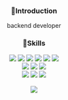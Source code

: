 
<div align=center>

### 🔭Introduction
    
backend developer

    
### 🌿Skills
<img src="https://img.shields.io/badge/.NET-512BD4?style=flat&logo=.NET&logoColor=white"> 

<img src="https://img.shields.io/badge/java-007396?style=flat&logo=java&logoColor=white"> 
<img src="https://img.shields.io/badge/Python-3776AB?style=flat&logo=Python&logoColor=white"/>
<img src="https://img.shields.io/badge/HTML5-E34F26?style=flat&logo=HTML5&logoColor=white"/>
<img src="https://img.shields.io/badge/CSS3-1572B6?style=flat&logo=CSS3&logoColor=white"/>
<img src="https://img.shields.io/badge/JavaScript-F7DF1E?style=flat&logo=JavaScript&logoColor=white"/>
<br>
<img src="https://img.shields.io/badge/React-blue?style=flat&logo=React&logoColor=white"/>
<img src="https://img.shields.io/badge/node.js-339933?style=flat&logo=Node.js&logoColor=white">
<img src="https://img.shields.io/badge/SpringBoot-6DB33F?style=flat&logo=SpringBoot&logoColor=white"/>
<br>
<img src="https://img.shields.io/badge/MySQL-4479A1?style=flat&logo=MySQL&logoColor=white"/>
<img src="https://img.shields.io/badge/mongoDB-47A248?style=flat&logo=MongoDB&logoColor=white">
<img src="https://img.shields.io/badge/oracle-F80000?style=flat&logo=oracle&logoColor=white"> 
<br>


<br>
<img src="https://github-readme-stats.vercel.app/api/top-langs/?username=o-dim&layout=compact" />

</div>
